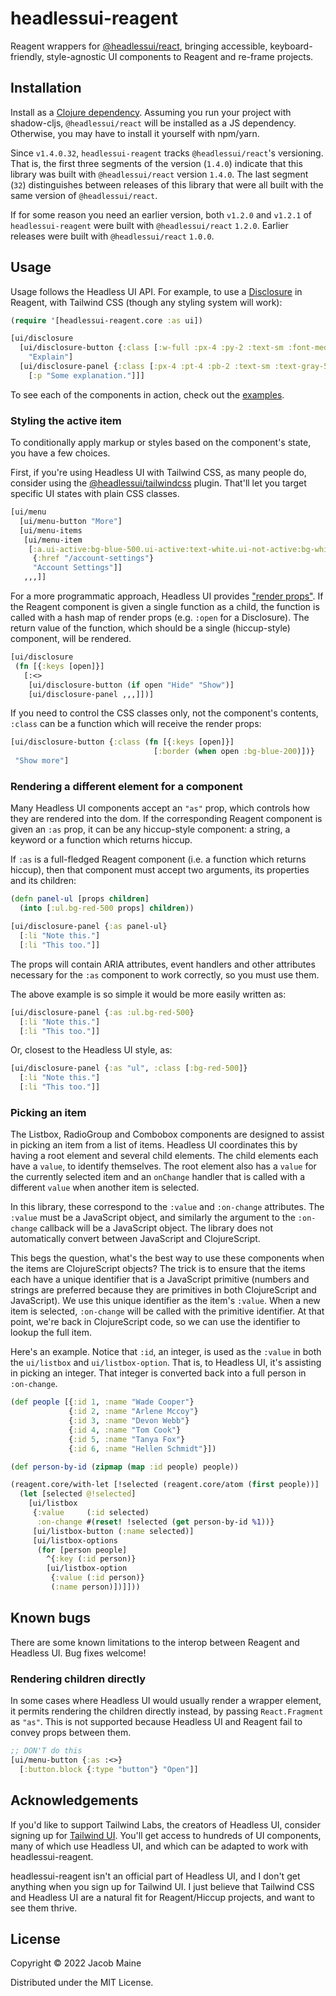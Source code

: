 # headlessui-reagent

Reagent wrappers for [@headlessui/react][headlessui], bringing accessible,
keyboard-friendly, style-agnostic UI components to Reagent and re-frame
projects.

## Installation

Install as a [Clojure dependency][clojars]. Assuming you run your project with
shadow-cljs, `@headlessui/react` will be installed as a JS dependency.
Otherwise, you may have to install it yourself with npm/yarn. 

Since `v1.4.0.32`, `headlessui-reagent` tracks `@headlessui/react`'s versioning.
That is, the first three segments of the version (`1.4.0`) indicate that this
library was built with `@headlessui/react` version `1.4.0`. The last segment
(`32`) distinguishes between releases of this library that were all built with
the same version of `@headlessui/react`.

If for some reason you need an earlier version, both `v1.2.0` and `v1.2.1` of
`headlessui-reagent` were built with `@headlessui/react` `1.2.0`. Earlier
releases were built with `@headlessui/react` `1.0.0`.

## Usage

Usage follows the Headless UI API. For example, to use a
[Disclosure][headlessui-disclosure] in Reagent, with Tailwind CSS (though any
styling system will work):

```clojure
(require '[headlessui-reagent.core :as ui])

[ui/disclosure
  [ui/disclosure-button {:class [:w-full :px-4 :py-2 :text-sm :font-medium :text-purple-900 :bg-purple-100 :rounded-lg]}
    "Explain"]
  [ui/disclosure-panel {:class [:px-4 :pt-4 :pb-2 :text-sm :text-gray-500]}
    [:p "Some explanation."]]]
```

To see each of the components in action, check out the [examples](/example).

### Styling the active item

To conditionally apply markup or styles based on the component's state, you have
a few choices.

First, if you're using Headless UI with Tailwind CSS, as many people do,
consider using the
[@headlessui/tailwindcss](https://github.com/tailwindlabs/headlessui/tree/main/packages/%40headlessui-tailwindcss)
plugin. That'll let you target specific UI states with plain CSS classes.

```clojure
[ui/menu
  [ui/menu-button "More"]
  [ui/menu-items
   [ui/menu-item
    [:a.ui-active:bg-blue-500.ui-active:text-white.ui-not-active:bg-white.ui-not-active:text-black
     {:href "/account-settings"}
     "Account Settings"]]
   ,,,]]
```

For a more programmatic approach, Headless UI provides ["render
props"][render-props]. If the Reagent component is given a single function as a
child, the function is called with a hash map of render props (e.g. `:open` for
a Disclosure). The return value of the function, which should be a single
(hiccup-style) component, will be rendered.

```clojure
[ui/disclosure
 (fn [{:keys [open]}]
   [:<>
    [ui/disclosure-button (if open "Hide" "Show")]
    [ui/disclosure-panel ,,,]])]
```

If you need to control the CSS classes only, not the component's contents,
`:class` can be a function which will receive the render props:

```clojure
[ui/disclosure-button {:class (fn [{:keys [open]}]
                                [:border (when open :bg-blue-200)])}
 "Show more"]
```

### Rendering a different element for a component

Many Headless UI components accept an `"as"` prop, which controls how they are
rendered into the dom. If the corresponding Reagent component is given an `:as`
prop, it can be any hiccup-style component: a string, a keyword or a function
which returns hiccup.

If `:as` is a full-fledged Reagent component (i.e. a function which returns
hiccup), then that component must accept two arguments, its properties and its
children:

```clojure
(defn panel-ul [props children]
  (into [:ul.bg-red-500 props] children))

[ui/disclosure-panel {:as panel-ul}
  [:li "Note this."]
  [:li "This too."]]
```

The props will contain ARIA attributes, event handlers and other attributes
necessary for the `:as` component to work correctly, so you must use them.

The above example is so simple it would be more easily written as:

```clojure
[ui/disclosure-panel {:as :ul.bg-red-500}
  [:li "Note this."]
  [:li "This too."]]
```

Or, closest to the Headless UI style, as:

```clojure
[ui/disclosure-panel {:as "ul", :class [:bg-red-500]}
  [:li "Note this."]
  [:li "This too."]]
```

### Picking an item

The Listbox, RadioGroup and Combobox components are designed to assist in
picking an item from a list of items. Headless UI coordinates this by having a
root element and several child elements. The child elements each have a `value`,
to identify themselves. The root element also has a `value` for the currently
selected item and an `onChange` handler that is called with a different `value`
when another item is selected.

In this library, these correspond to the `:value` and `:on-change` attributes.
The `:value` must be a JavaScript object, and similarly the argument to the
`:on-change` callback will be a JavaScript object. The library does not
automatically convert between JavaScript and ClojureScript.

This begs the question, what's the best way to use these components when the
items are ClojureScript objects? The trick is to ensure that the items each have
a unique identifier that is a JavaScript primitive (numbers and strings are
preferred because they are primitives in both ClojureScript and JavaScript). We
use this unique identifier as the item's `:value`. When a new item is selected,
`:on-change` will be called with the primitive identifier. At that point, we're
back in ClojureScript code, so we can use the identifier to lookup the full
item.

Here's an example. Notice that `:id`, an integer, is used as the `:value` in
both the `ui/listbox` and `ui/listbox-option`. That is, to Headless UI, it's
assisting in picking an integer. That integer is converted back into a full
person in `:on-change`.

```clojure
(def people [{:id 1, :name "Wade Cooper"}
             {:id 2, :name "Arlene Mccoy"}
             {:id 3, :name "Devon Webb"}
             {:id 4, :name "Tom Cook"}
             {:id 5, :name "Tanya Fox"}
             {:id 6, :name "Hellen Schmidt"}])

(def person-by-id (zipmap (map :id people) people))

(reagent.core/with-let [!selected (reagent.core/atom (first people))]
  (let [selected @!selected]
    [ui/listbox
     {:value     (:id selected)
      :on-change #(reset! !selected (get person-by-id %1))}
     [ui/listbox-button (:name selected)]
     [ui/listbox-options
      (for [person people]
        ^{:key (:id person)}
        [ui/listbox-option
         {:value (:id person)}
         (:name person)])]]))
```

## Known bugs

There are some known limitations to the interop between Reagent and Headless UI.
Bug fixes welcome!

### Rendering children directly

In some cases where Headless UI would usually render a wrapper element, it
permits rendering the children directly instead, by passing `React.Fragment` as
`"as"`. This is not supported because Headless UI and Reagent fail to convey
props between them.

```clojure
;; DON'T do this
[ui/menu-button {:as :<>}
  [:button.block {:type "button"} "Open"]]
```

## Acknowledgements

If you'd like to support Tailwind Labs, the creators of Headless UI, consider
signing up for [Tailwind UI][tailwind-ui]. You'll get access to hundreds of UI
components, many of which use Headless UI, and which can be adapted to work with
headlessui-reagent.

headlessui-reagent isn't an official part of Headless UI, and I don't get
anything when you sign up for Tailwind UI. I just believe that Tailwind CSS and
Headless UI are a natural fit for Reagent/Hiccup projects, and want to see them
thrive.

## License

Copyright © 2022 Jacob Maine

Distributed under the MIT License.

[render-props]: https://reactjs.org/docs/render-props.html
[headlessui]: https://headlessui.dev/
[headlessui-disclosure]: https://headlessui.dev/react/disclosure
[clojars]: https://clojars.org/com.github.mainej/headlessui-reagent
[tailwind-ui]: https://tailwindui.com/
